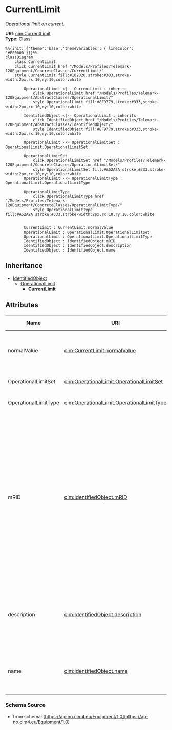 # CurrentLimit

_Operational limit on current._

**URI**: [cim:CurrentLimit](https://cim.ucaiug.io/ns#CurrentLimit)<br />
**Type**: Class

```mermaid
%%{init: {'theme':'base','themeVariables': {'lineColor': '#FF0000'}}}%%
classDiagram
    class CurrentLimit
    click CurrentLimit href "/Models/Profiles/Telemark-120Equipment/ConcreteClasses/CurrentLimit/"
    style CurrentLimit fill:#102820,stroke:#333,stroke-width:2px,rx:10,ry:10,color:white
     
        OperationalLimit <|-- CurrentLimit : inherits
            click OperationalLimit href "/Models/Profiles/Telemark-120Equipment/AbstractClasses/OperationalLimit/"
            style OperationalLimit fill:#8F9779,stroke:#333,stroke-width:2px,rx:10,ry:10,color:white
     
        IdentifiedObject <|-- OperationalLimit : inherits
            click IdentifiedObject href "/Models/Profiles/Telemark-120Equipment/AbstractClasses/IdentifiedObject/"
            style IdentifiedObject fill:#8F9779,stroke:#333,stroke-width:2px,rx:10,ry:10,color:white

        OperationalLimit --> OperationalLimitSet : OperationalLimit.OperationalLimitSet

        OperationalLimitSet
            click OperationalLimitSet href "/Models/Profiles/Telemark-120Equipment/ConcreteClasses/OperationalLimitSet/"
            style OperationalLimitSet fill:#A52A2A,stroke:#333,stroke-width:2px,rx:10,ry:10,color:white
        OperationalLimit --> OperationalLimitType : OperationalLimit.OperationalLimitType

        OperationalLimitType
            click OperationalLimitType href "/Models/Profiles/Telemark-120Equipment/ConcreteClasses/OperationalLimitType/"
            style OperationalLimitType fill:#A52A2A,stroke:#333,stroke-width:2px,rx:10,ry:10,color:white


        CurrentLimit : CurrentLimit.normalValue
        OperationalLimit : OperationalLimit.OperationalLimitSet
        OperationalLimit : OperationalLimit.OperationalLimitType
        IdentifiedObject : IdentifiedObject.mRID
        IdentifiedObject : IdentifiedObject.description
        IdentifiedObject : IdentifiedObject.name
```

## Inheritance
* [IdentifiedObject](/Models/Profiles/Telemark-120Equipment/AbstractClasses/IdentifiedObject/)
    * [OperationalLimit](/Models/Profiles/Telemark-120Equipment/AbstractClasses/OperationalLimit/)
        * **CurrentLimit**

## Attributes
| Name | URI | Cardinality and Range | Description | Inheritance |
| ---  | --- | --- | --- | --- |
| normalValue | [cim:CurrentLimit.normalValue](https://cim.ucaiug.io/ns#CurrentLimit.normalValue) | 1..1 CurrentFlow | The normal value for limit on current flow. The attribute shall be a positive value or zero. | direct |
| OperationalLimitSet | [cim:OperationalLimit.OperationalLimitSet](https://cim.ucaiug.io/ns#OperationalLimit.OperationalLimitSet) | 0..1 OperationalLimitSet | The limit set to which the limit values belong. | OperationalLimit |
| OperationalLimitType | [cim:OperationalLimit.OperationalLimitType](https://cim.ucaiug.io/ns#OperationalLimit.OperationalLimitType) | 0..1 OperationalLimitType | The limit type associated with this limit. | OperationalLimit |
| mRID | [cim:IdentifiedObject.mRID](https://cim.ucaiug.io/ns#IdentifiedObject.mRID) | 0..1 string | Master resource identifier issued by a model authority. The mRID is unique within an exchange context. Global uniqueness is easily achieved by using a UUID, as specified in RFC 4122, for the mRID. The use of UUID is strongly recommended.For CIMXML data files in RDF syntax conforming to IEC 61970-552, the mRID is mapped to rdf:ID or rdf:about attributes that identify CIM object elements. | IdentifiedObject |
| description | [cim:IdentifiedObject.description](https://cim.ucaiug.io/ns#IdentifiedObject.description) | 0..1 string | The description is a free human readable text describing or naming the object. It may be non unique and may not correlate to a naming hierarchy. | IdentifiedObject |
| name | [cim:IdentifiedObject.name](https://cim.ucaiug.io/ns#IdentifiedObject.name) | 0..1 string | The name is any free human readable and possibly non unique text naming the object. | IdentifiedObject |

### Schema Source
* from schema: [https://ap-no.cim4.eu/Equipment/1.0](https://ap-no.cim4.eu/Equipment/1.0)
